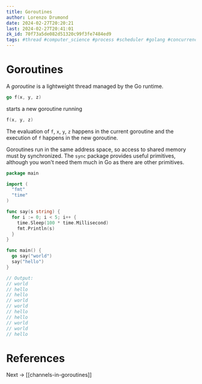 ```yaml
---
title: Goroutines
author: Lorenzo Drumond
date: 2024-02-27T20:20:21
last: 2024-02-27T20:41:01
zk_id: 70f73a5de082d51320c99f3fe7484ed9
tags: #thread #computer_science #process #scheduler #golang #concurrency #CPU #PCB #programming
---
```



# Goroutines
A _goroutine_ is a lightweight thread managed by the Go runtime.

```go
go f(x, y, z)
```

starts a new goroutine running
```go
f(x, y, z)
```

The evaluation of `f`, `x`, `y`, `z` happens in the current goroutine and the execution of `f` happens in the new goroutine.

Goroutines run in the same address space, so access to shared memory must by synchronized. The `sync` package provides useful primitives, although you won't need them much in Go as there are other primitives.

```go
package main

import (
  "fmt"
  "time"
)

func say(s string) {
  for i := 0; i < 5; i++ {
    time.Sleep(100 * time.Millisecond)
    fmt.Println(s)
  }
}

func main() {
  go say("world")
  say("hello")
}

// Output:
// world
// hello
// hello
// world
// world
// hello
// hello
// world
// world
// hello
```

# References

Next -> [[channels-in-goroutines]]
